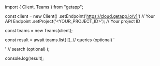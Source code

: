 import { Client, Teams } from "getapp";

const client = new Client()
    .setEndpoint('https://cloud.getapp.io/v1') // Your API Endpoint
    .setProject('<YOUR_PROJECT_ID>'); // Your project ID

const teams = new Teams(client);

const result = await teams.list(
    [], // queries (optional)
    '<SEARCH>' // search (optional)
);

console.log(result);
